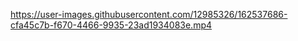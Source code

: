 

https://user-images.githubusercontent.com/12985326/162537686-cfa45c7b-f670-4466-9935-23ad1934083e.mp4

